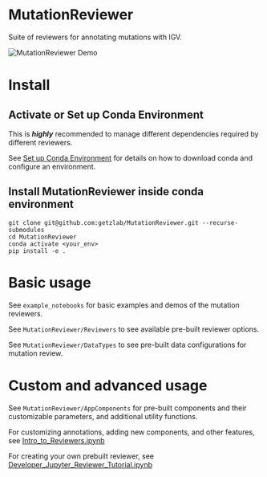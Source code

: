 # MutationReviewer

Suite of reviewers for annotating mutations with IGV.

![MutationReviewer Demo](https://github.com/getzlab/MutationReviewer/blob/master/images/Screen%20Recording%202023-04-20%20at%205.13.38%20PM_compressed.gif)

# Install

## Activate or Set up Conda Environment

This is **_highly_** recommended to manage different dependencies required by different reviewers.

See [Set up Conda Environment](https://github.com/getzlab/JupyterReviewer/blob/master/README.md#set-up-conda-environment) for details on how to download conda and configure an environment.
    
## Install MutationReviewer inside conda environment

```
git clone git@github.com:getzlab/MutationReviewer.git --recurse-submodules
cd MutationReviewer
conda activate <your_env>
pip install -e .
```

# Basic usage

See `example_notebooks` for basic examples and demos of the mutation reviewers.

See `MutationReviewer/Reviewers` to see available pre-built reviewer options.

See `MutationReviewer/DataTypes` to see pre-built data configurations for mutation review.

# Custom and advanced usage

See `MutationReviewer/AppComponents` for pre-built components and their customizable parameters, and additional utility functions. 

For customizing annotations, adding new components, and other features, see [Intro_to_Reviewers.ipynb](https://github.com/getzlab/JupyterReviewer/blob/master/example_notebooks/Intro_to_Reviewers.ipynb)

For creating your own prebuilt reviewer, see [Developer_Jupyter_Reviewer_Tutorial.ipynb](https://github.com/getzlab/JupyterReviewer/blob/master/example_notebooks/Developer_Jupyter_Reviewer_Tutorial.ipynb)